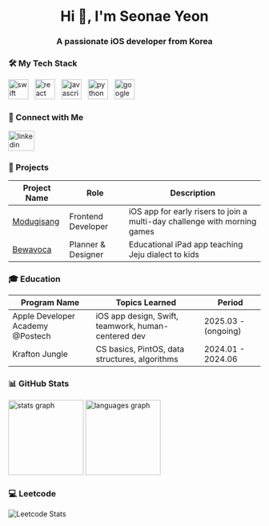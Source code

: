 <h1 align="center">Hi 👋, I'm Seonae Yeon</h1>
<h3 align="center">A passionate iOS developer from Korea</h3>

### 🛠️ My Tech Stack

<p align="left">
  <img src="https://cdn.jsdelivr.net/gh/devicons/devicon/icons/swift/swift-original.svg" height="40" alt="swift logo"  />
  <img width="5" />
  <img src="https://cdn.jsdelivr.net/gh/devicons/devicon/icons/react/react-original.svg" height="40" alt="react logo"  />
  <img width="5" />
  <img src="https://cdn.jsdelivr.net/gh/devicons/devicon/icons/javascript/javascript-original.svg" height="40" alt="javascript logo"  />
  <img width="5" />
  <img src="https://cdn.jsdelivr.net/gh/devicons/devicon/icons/python/python-original.svg" height="40" alt="python logo"  />
  <img width="5" />
  <img src="https://cdn.jsdelivr.net/gh/devicons/devicon/icons/googlecloud/googlecloud-original.svg" height="40" alt="googlecloud logo"  />
</div>
</p>

### 🤝 Connect with Me

<p align="left">
  <a href="https://linkedin.com/in/seonae-yeon" target="_blank">
    <img src="https://raw.githubusercontent.com/maurodesouza/profile-readme-generator/master/src/assets/icons/social/linkedin/default.svg" width="52" height="40" alt="linkedin logo"  />
  </a>
</p>

### 💼 Projects

| Project Name                                             | Role               | Description                                                               |
| -------------------------------------------------------- | ------------------ | ------------------------------------------------------------------------- |
| [Modugisang](https://github.com/TeamMoHead/ModuGisang)   | Frontend Developer | iOS app for early risers to join a multi-day challenge with morning games |
| [Bewavoca](https://github.com/DigiLabChallengeHackathon) | Planner & Designer | Educational iPad app teaching Jeju dialect to kids                        |

### 🎓 Education

| Program Name                     | Topics Learned                                      | Period              |
| -------------------------------- | --------------------------------------------------- | ------------------- |
| Apple Developer Academy @Postech | iOS app design, Swift, teamwork, human-centered dev | 2025.03 - (ongoing) |
| Krafton Jungle                   | CS basics, PintOS, data structures, algorithms      | 2024.01 - 2024.06   |

### 📊 GitHub Stats

<div align="left">
  <img src="https://github-readme-stats.vercel.app/api?username=ifindary&show_icons=true&locale=en" height="150" alt="stats graph"  />
  <img src="https://github-readme-stats.vercel.app/api/top-langs?username=ifindary&show_icons=true&locale=en&layout=compact" height="150" alt="languages graph"  />
</div>

### 💻 Leetcode

![Leetcode Stats](https://leetcard.jacoblin.cool/ifindary)

<!--
![Leetcode Stats](https://leetcode.card.workers.dev/?username=ifindary)
-->

<!--
**ifindary/ifindary** is a ✨ _special_ ✨ repository because its `README.md` (this file) appears on your GitHub profile.

Here are some ideas to get you started:

- 🔭 I’m currently working on ...
- 🌱 I’m currently learning ...
- 👯 I’m looking to collaborate on ...
- 🤔 I’m looking for help with ...
- 💬 Ask me about ...
- 📫 How to reach me: ...
- 😄 Pronouns: ...
- ⚡ Fun fact: ...
-->
